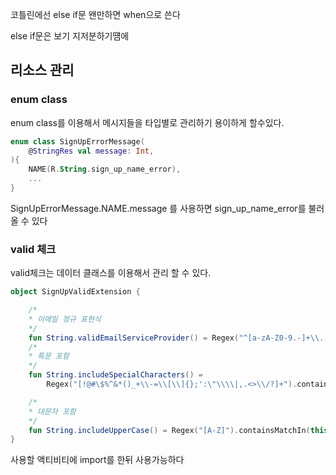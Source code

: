 코틀린에선 else if문 왠만하면 when으로 쓴다

else if문은 보기 지저분하기떔에

## 리소스 관리

### enum class
enum class를 이용해서 메시지들을 타입별로 관리하기 용이하게 할수있다.

```kotlin
enum class SignUpErrorMessage(
    @StringRes val message: Int,
){
    NAME(R.String.sign_up_name_error),
    ...
}
```

SignUpErrorMessage.NAME.message 를 사용하면 sign_up_name_error를 불러올 수 있다

### valid 체크
valid체크는 데이터 클래스를 이용해서 관리 할 수 있다.

```kotlin
object SignUpValidExtension {

    /*
    * 이메일 정규 표현식
    */
    fun String.validEmailServiceProvider() = Regex("^[a-zA-Z0-9.-]+\\.[a-zA-Z]{2,6}$").containsMatchIn(this)
    /*
    * 특문 포함
    */
    fun String.includeSpecialCharacters() =
        Regex("[!@#\$%^&*()_+\\-=\\[\\]{};':\"\\\\|,.<>\\/?]+").containsMatchIn(this)

    /*
    * 대문자 포함
    */
    fun String.includeUpperCase() = Regex("[A-Z]").containsMatchIn(this)
}
```

사용할 액티비티에 import를 한뒤 사용가능하다


